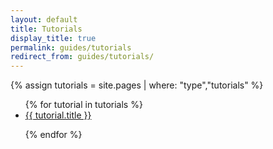 ```yaml
---
layout: default
title: Tutorials
display_title: true
permalink: guides/tutorials
redirect_from: guides/tutorials/
---
```


{% assign tutorials = site.pages | where: "type","tutorials" %}

<ul>
  {% for tutorial in tutorials %}
    <li><a href="{{ site.baseurl }}{{ tutorial.url }}">{{ tutorial.title }}</a>
    </li>

  {% endfor %}
</ul>